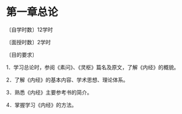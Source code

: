 # 第一章总论

〔自学时数〕12学时

〔面授时数〕2学时

〔目的要求〕

1．学习总论时，参阅《素问》、《灵枢》篇名及原文，了解《内经》的概貌。

2．了解《内经》的基本内容、学术思想、理论体系。

3．熟悉《内经》主要参考书的简介。

4．掌握学习《内经》的方法。

